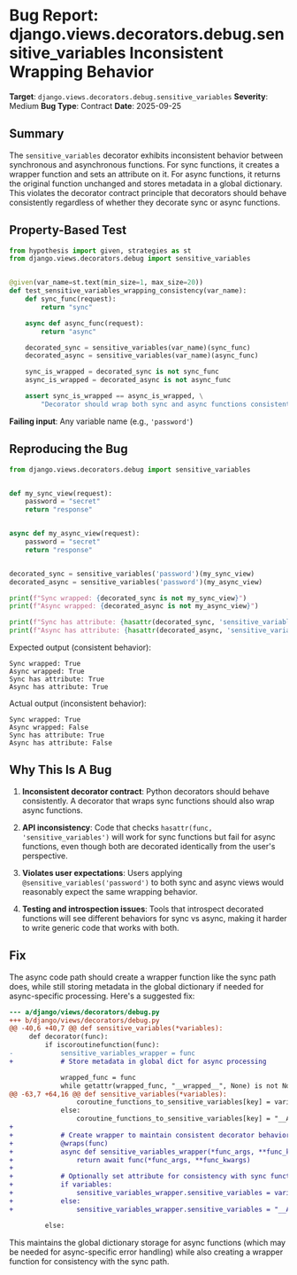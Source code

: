 # Bug Report: django.views.decorators.debug.sensitive_variables Inconsistent Wrapping Behavior

**Target**: `django.views.decorators.debug.sensitive_variables`
**Severity**: Medium
**Bug Type**: Contract
**Date**: 2025-09-25

## Summary

The `sensitive_variables` decorator exhibits inconsistent behavior between synchronous and asynchronous functions. For sync functions, it creates a wrapper function and sets an attribute on it. For async functions, it returns the original function unchanged and stores metadata in a global dictionary. This violates the decorator contract principle that decorators should behave consistently regardless of whether they decorate sync or async functions.

## Property-Based Test

```python
from hypothesis import given, strategies as st
from django.views.decorators.debug import sensitive_variables


@given(var_name=st.text(min_size=1, max_size=20))
def test_sensitive_variables_wrapping_consistency(var_name):
    def sync_func(request):
        return "sync"

    async def async_func(request):
        return "async"

    decorated_sync = sensitive_variables(var_name)(sync_func)
    decorated_async = sensitive_variables(var_name)(async_func)

    sync_is_wrapped = decorated_sync is not sync_func
    async_is_wrapped = decorated_async is not async_func

    assert sync_is_wrapped == async_is_wrapped, \
        "Decorator should wrap both sync and async functions consistently"
```

**Failing input**: Any variable name (e.g., `'password'`)

## Reproducing the Bug

```python
from django.views.decorators.debug import sensitive_variables


def my_sync_view(request):
    password = "secret"
    return "response"


async def my_async_view(request):
    password = "secret"
    return "response"


decorated_sync = sensitive_variables('password')(my_sync_view)
decorated_async = sensitive_variables('password')(my_async_view)

print(f"Sync wrapped: {decorated_sync is not my_sync_view}")
print(f"Async wrapped: {decorated_async is not my_async_view}")

print(f"Sync has attribute: {hasattr(decorated_sync, 'sensitive_variables')}")
print(f"Async has attribute: {hasattr(decorated_async, 'sensitive_variables')}")
```

Expected output (consistent behavior):
```
Sync wrapped: True
Async wrapped: True
Sync has attribute: True
Async has attribute: True
```

Actual output (inconsistent behavior):
```
Sync wrapped: True
Async wrapped: False
Sync has attribute: True
Async has attribute: False
```

## Why This Is A Bug

1. **Inconsistent decorator contract**: Python decorators should behave consistently. A decorator that wraps sync functions should also wrap async functions.

2. **API inconsistency**: Code that checks `hasattr(func, 'sensitive_variables')` will work for sync functions but fail for async functions, even though both are decorated identically from the user's perspective.

3. **Violates user expectations**: Users applying `@sensitive_variables('password')` to both sync and async views would reasonably expect the same wrapping behavior.

4. **Testing and introspection issues**: Tools that introspect decorated functions will see different behaviors for sync vs async, making it harder to write generic code that works with both.

## Fix

The async code path should create a wrapper function like the sync path does, while still storing metadata in the global dictionary if needed for async-specific processing. Here's a suggested fix:

```diff
--- a/django/views/decorators/debug.py
+++ b/django/views/decorators/debug.py
@@ -40,6 +40,7 @@ def sensitive_variables(*variables):
     def decorator(func):
         if iscoroutinefunction(func):
-            sensitive_variables_wrapper = func
+            # Store metadata in global dict for async processing

             wrapped_func = func
             while getattr(wrapped_func, "__wrapped__", None) is not None:
@@ -63,7 +64,16 @@ def sensitive_variables(*variables):
                 coroutine_functions_to_sensitive_variables[key] = variables
             else:
                 coroutine_functions_to_sensitive_variables[key] = "__ALL__"
+
+            # Create wrapper to maintain consistent decorator behavior
+            @wraps(func)
+            async def sensitive_variables_wrapper(*func_args, **func_kwargs):
+                return await func(*func_args, **func_kwargs)
+
+            # Optionally set attribute for consistency with sync functions
+            if variables:
+                sensitive_variables_wrapper.sensitive_variables = variables
+            else:
+                sensitive_variables_wrapper.sensitive_variables = "__ALL__"

         else:
```

This maintains the global dictionary storage for async functions (which may be needed for async-specific error handling) while also creating a wrapper function for consistency with the sync path.